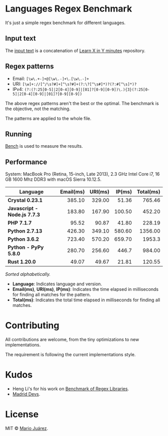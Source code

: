 # Languages Regex Benchmark

It's just a simple regex benchmark for different languages.

## Input text

The [input text](input-text.txt) is a concatenation of [Learn X in Y minutes](https://github.com/adambard/learnxinyminutes-docs) repository.

## Regex patterns

- Email: ``[\w\.+-]+@[\w\.-]+\.[\w\.-]+``
- URI: ``[\w]+://[^/\s?#]+[^\s?#]+(?:\?[^\s#]*)?(?:#[^\s]*)?``
- IPv4: ``(?:(?:25[0-5]|2[0-4][0-9]|[01]?[0-9][0-9])\.){3}(?:25[0-5]|2[0-4][0-9]|[01]?[0-9][0-9])``

The above regex patterns aren't the best or the optimal. The benchmark is the objective, not the matching.

The patterns are applied to the whole file.

## Running

[Bench](https://github.com/Gabriel439/bench) is used to measure the results.

## Performance

System: MacBook Pro (Retina, 15-inch, Late 2013), 2.3 GHz Intel Core i7, 16 GB 1600 Mhz DDR3 with macOS Sierra 10.12.5.

Language | Email(ms) | URI(ms) | IP(ms) | Total(ms)
--- | ---: | ---: | ---: | ---:
**Crystal 0.23.1** | 385.10  | 329.00 | 51.36 | 765.46
**Javascript - Node.js 7.7.3** | 183.80  | 167.90 | 100.50 | 452.20
**PHP 7.1.7** | 95.52 | 90.87 | 41.80 | 228.19
**Python 2.7.13** | 426.30 | 349.10 | 580.60 | 1356.00
**Python 3.6.2** | 723.40 | 570.20 | 659.70 | 1953.3
**Python - PyPy 5.8.0** | 280.70 | 256.60 | 446.7 | 984.00
**Rust 1.20.0** | 49.07 | 49.67 | 21.81 | 120.55

*Sorted alphabetically.*

- **Language**: Indicates language and version.
- **Email(ms)**, **URI(ms)**, **IP(ms)**: Indicates the time elapsed in milliseconds for finding all matches for the pattern.
- **Total(ms)**: Indicates the total time elapsed in milliseconds for finding all matches.

# Contributing

All contributions are welcome, from the tiny optimizations to new implementations.

The requirement is following the current implementations style.

# Kudos

- Heng Li's for his work on [Benchmark of Regex Libraries](http://lh3lh3.users.sourceforge.net/reb.shtml).
- [Madrid Devs](http://madriddevs.org/).

# License

MIT © [Mario Juárez](https://github.com/mariomka).
